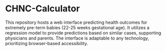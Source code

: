 # CHNC-Calculator
This repository hosts a web interface predicting health outcomes for extremely pre-term babies (22-25 weeks gestational age). It utilizes a regression model to provide predictions based on similar cases, supporting physicians and parents. The interface is adaptable to any technology, prioritizing browser-based accessibility.
